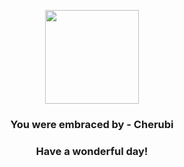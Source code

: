<p align="center">
    <img src="https://raw.githubusercontent.com/PokeAPI/sprites/master/sprites/pokemon/420.png" width="150" height="150">
</p>
<h3 align="center">You were embraced by - <b>Cherubi</b></h3>
<h3 align="center">Have a wonderful day!</h3>
